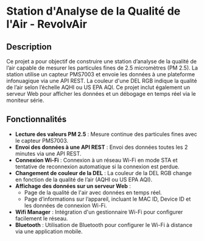 # Station d'Analyse de la Qualité de l'Air - RevolvAir

## Description
Ce projet a pour objectif de construire une station d’analyse de la qualité de l’air capable de mesurer les particules fines de 2.5 micromètres (PM 2.5). La station utilise un capteur PMS7003 et envoie les données à une plateforme infonuagique via une API REST. La couleur d'une DEL RGB indique la qualité de l’air selon l’échelle AQHI ou US EPA AQI. Ce projet inclut également un serveur Web pour afficher les données et un débogage en temps réel via le moniteur série.

## Fonctionnalités
- **Lecture des valeurs PM 2.5** : Mesure continue des particules fines avec le capteur PMS7003.
- **Envoi des données à une API REST** : Envoi des données toutes les 2 minutes via une API REST.
- **Connexion Wi-Fi** : Connexion à un réseau Wi-Fi en mode STA et tentative de reconnexion automatique si la connexion est perdue.
- **Changement de couleur de la DEL** : La couleur de la DEL RGB change en fonction de la qualité de l’air (AQHI ou US EPA AQI).
- **Affichage des données sur un serveur Web** : 
  - Page de la qualité de l'air avec données en temps réel.
  - Page d’informations sur l’appareil, incluant le MAC ID, Device ID et les données de connexion Wi-Fi.
- **Wifi Manager** : Intégration d'un gestionnaire Wi-Fi pour configurer facilement le réseau.
- **Bluetooth** : Utilisation de Bluetooth pour configurer le Wi-Fi à distance via une application mobile.
